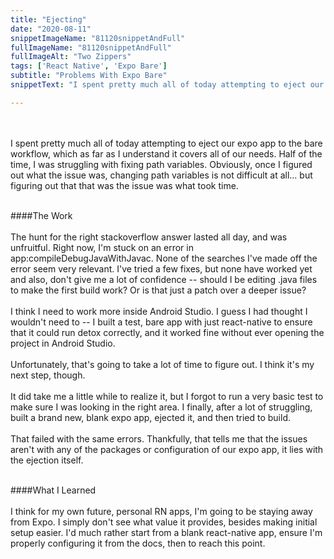 ```yaml
---
title: "Ejecting"
date: "2020-08-11"
snippetImageName: "81120snippetAndFull"
fullImageName: "81120snippetAndFull"
fullImageAlt: "Two Zippers"
tags: ['React Native', 'Expo Bare']
subtitle: "Problems With Expo Bare"
snippetText: "I spent pretty much all of today attempting to eject our expo app to the bare workflow, which as far as I understand it covers all of our needs.  Half of the time, I was struggling with fixing path variables.  Obviously, once I figured out what the issue was, changing path variables is not difficult at all... but figuring out that that was the issue was what took time."

---
```

<br>
<br>
I spent pretty much all of today attempting to eject our expo app to the bare workflow, which as far as I understand it covers all of our needs.  Half of the time, I was struggling with fixing path variables.  Obviously, once I figured out what the issue was, changing path variables is not difficult at all... but figuring out that that was the issue was what took time.
<br>
<br>

####The Work
<br>
<br>
The hunt for the right stackoverflow answer lasted all day, and was unfruitful.  Right now, I'm stuck on an error in app:compileDebugJavaWithJavac.  None of the searches I've made off the error seem very relevant.  I've tried a few fixes, but none have worked yet and also, don't give me a lot of confidence -- should I be editing .java files to make the first build work?  Or is that just a patch over a deeper issue?
<br>
<br>
I think I need to work more inside Android Studio.  I guess I had thought I wouldn't need to -- I built a test, bare app with just react-native to ensure that it could run detox correctly, and it worked fine without ever opening the project in Android Studio.
<br>
<br>
Unfortunately, that's going to take a lot of time to figure out.  I think it's my next step, though.
<br>
<br>
It did take me a little while to realize it, but I forgot to run a very basic test to make sure I was looking in the right area.  I finally, after a lot of struggling, built a brand new, blank expo app, ejected it, and then tried to build.
<br>
<br>
That failed with the same errors.  Thankfully, that tells me that the issues aren't with any of the packages or configuration of our expo app, it lies with the ejection itself.
<br>
<br>

####What I Learned
<br>
<br>
I think for my own future, personal RN apps, I'm going to be staying away from Expo.  I simply don't see what value it provides, besides making initial setup easier.  I'd much rather start from a blank react-native app, ensure I'm properly configuring it from the docs, then to reach this point.
<br>
<br>
